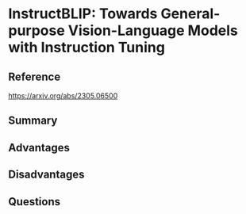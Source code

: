 # InstructBLIP: Towards General-purpose Vision-Language Models with Instruction Tuning
## Reference

https://arxiv.org/abs/2305.06500

## Summary

## Advantages

## Disadvantages

## Questions
